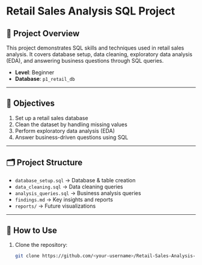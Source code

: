 # Retail Sales Analysis SQL Project  

## 📌 Project Overview  
This project demonstrates SQL skills and techniques used in retail sales analysis. It covers database setup, data cleaning, exploratory data analysis (EDA), and answering business questions through SQL queries.  

- **Level**: Beginner  
- **Database**: `p1_retail_db`  

---

## 🎯 Objectives  
1. Set up a retail sales database  
2. Clean the dataset by handling missing values  
3. Perform exploratory data analysis (EDA)  
4. Answer business-driven questions using SQL  

---

## 🗂️ Project Structure  
- `database_setup.sql` → Database & table creation  
- `data_cleaning.sql` → Data cleaning queries  
- `analysis_queries.sql` → Business analysis queries  
- `findings.md` → Key insights and reports  
- `reports/` → Future visualizations  

---

## 🚀 How to Use  
1. Clone the repository:  
   ```bash
   git clone https://github.com/<your-username>/Retail-Sales-Analysis-SQL-Project.git
